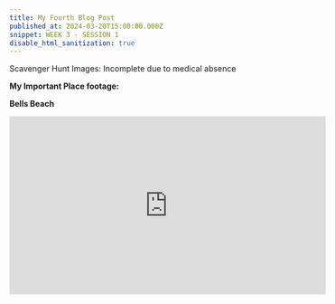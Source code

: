 ```yaml
---
title: My Fourth Blog Post
published_at: 2024-03-20T15:00:00.000Z
snippet: WEEK 3 - SESSION 1
disable_html_sanitization: true 
---
```

Scavenger Hunt Images: Incomplete due to medical absence

**My Important Place footage:**

**Bells Beach**

<iframe width="560" height="315" src="https://www.youtube.com/embed/RZL3HGANHUs?si=KuFEhMFhw8Rimw6v" title="YouTube video player" frameborder="0" allow="accelerometer; autoplay; clipboard-write; encrypted-media; gyroscope; picture-in-picture; web-share" referrerpolicy="strict-origin-when-cross-origin" allowfullscreen></iframe>


<!-- # This is h1

## This is h2

_underline_

**bold** -->
